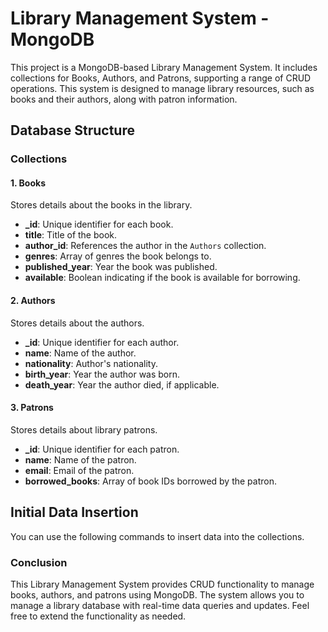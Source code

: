 # Library Management System - MongoDB

This project is a MongoDB-based Library Management System. It includes collections for Books, Authors, and Patrons, supporting a range of CRUD operations. This system is designed to manage library resources, such as books and their authors, along with patron information.

## Database Structure

### Collections

#### 1. Books
Stores details about the books in the library.
- **_id**: Unique identifier for each book.
- **title**: Title of the book.
- **author_id**: References the author in the `Authors` collection.
- **genres**: Array of genres the book belongs to.
- **published_year**: Year the book was published.
- **available**: Boolean indicating if the book is available for borrowing.

#### 2. Authors
Stores details about the authors.
- **_id**: Unique identifier for each author.
- **name**: Name of the author.
- **nationality**: Author's nationality.
- **birth_year**: Year the author was born.
- **death_year**: Year the author died, if applicable.

#### 3. Patrons
Stores details about library patrons.
- **_id**: Unique identifier for each patron.
- **name**: Name of the patron.
- **email**: Email of the patron.
- **borrowed_books**: Array of book IDs borrowed by the patron.

## Initial Data Insertion

You can use the following commands to insert data into the collections.

### Conclusion
This Library Management System provides CRUD functionality to manage books, authors, and patrons using MongoDB. The system allows you to manage a library database with real-time data queries and updates. Feel free to extend the functionality as needed.

